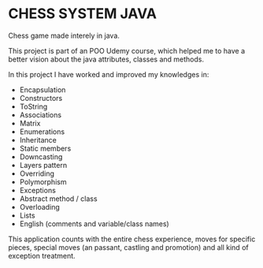 # CHESS SYSTEM JAVA

Chess game made interely in java.

This project is part of an POO Udemy course, which helped me to have a better vision about the java attributes, classes and methods.

In this project I have worked and improved my knowledges in:
- Encapsulation
- Constructors
- ToString
- Associations
- Matrix
- Enumerations
- Inheritance
- Static members
- Downcasting
- Layers pattern
- Overriding
- Polymorphism
- Exceptions
- Abstract method / class
- Overloading
- Lists
- English (comments and variable/class names)

This application counts with the entire chess experience, moves for specific pieces, special moves (an passant, castling and promotion) and all kind of exception treatment.

